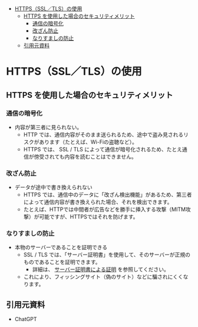 - [HTTPS（SSL／TLS）の使用](#httpsssltlsの使用)
  - [HTTPS を使用した場合のセキュリティメリット](#https-を使用した場合のセキュリティメリット)
    - [通信の暗号化](#通信の暗号化)
    - [改ざん防止](#改ざん防止)
    - [なりすましの防止](#なりすましの防止)
  - [引用元資料](#引用元資料)


# HTTPS（SSL／TLS）の使用

## HTTPS を使用した場合のセキュリティメリット

### 通信の暗号化

- 内容が第三者に見られない。
  - HTTP では、通信内容がそのまま送られるため、途中で盗み見されるリスクがあります（たとえば、Wi-Fiの盗聴など）。
  - HTTPS では、 SSL / TLS によって通信が暗号化されるため、たとえ通信が傍受されても内容を読むことはできません。

### 改ざん防止

- データが途中で書き換えられない
  - HTTPS では、通信中のデータに「改ざん検出機能」があるため、第三者によって通信内容が書き換えられた場合、それを検出できます。
  - たとえば、HTTPでは中間者が広告などを勝手に挿入する攻撃（MITM攻撃）が可能ですが、HTTPSではそれを防げます。


### なりすましの防止

- 本物のサーバーであることを証明できる
  - SSL / TLS では、「サーバー証明書」を使用して、そのサーバーが正規のものであることを証明できます。
    - 詳細は、 [サーバー証明書による証明](./2-1.サーバー証明書による証明.md) を参照してください。
  - これにより、フィッシングサイト（偽のサイト）などに騙されにくくなります。


## 引用元資料

- ChatGPT
